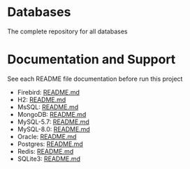 
# Databases
The complete repository for all databases

# Documentation and Support

See each README file documentation before run this project

- Firebird: [README.md](databases/firebird/README.md)
- H2: [README.md](databases/h2-database/README.md)
- MsSQL: [README.md](databases/microsoft/README.md)
- MongoDB: [README.md](databases/mongodb/README.md)
- MySQL-5.7: [README.md](databases/mysql/mysql-57/README.md)
- MySQL-8.0: [README.md](databases/mysql/mysql-80/README.md)
- Oracle: [README.md](databases/oracle/README.md)
- Postgres: [README.md](databases/postgres/README.md)
- Redis: [README.md](databases/redis/README.md)
- SQLite3: [README.md](databases/sqlite3/README.md)
